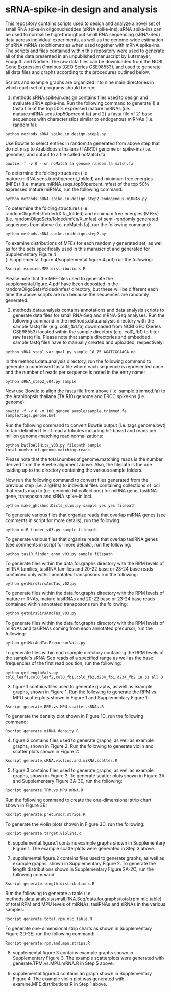 # sRNA-spike-in design and analysis
This repository contains scripts used to design and analyze a novel set of small RNA spike-in oligonucleotides (sRNA spike-ins). sRNA spike-ins can be used to normalize high-throughput small RNA sequencing (sRNA-Seq) data across individual experiments, as well as the genome-wide estimation of sRNA:mRNA stoichiometries when used together with mRNA spike-ins. The scripts and files contained within this repository were used to generate all of the data presented in an unpublished manuscript by Lutzmayer, Enugutti and Nodine. The raw data files can be downloaded from the NCBI Gene Expression Omnibus (GEO Series GSE98553), and used to generate all data files and graphs according to the procedures outlined below.

Scripts and example graphs are organized into nine main directories in which each set of programs should be run:


1. methods.sRNA.spike.in.design contains files used to design and evaluate sRNA spike-ins.
Run the following command to generate 1) a fasta file of the top 50% expressed mature miRNAs (i.e. mature.miRNA.seqs.top50percent.fa) and 2) a fasta file of 21 base sequences with characteristics similar to endogenous miRNAs (i.e. random.fa): 
```shell
python methods.sRNA.spike.in.design.step1.py
```
Use Bowtie to select entries in random.fa generated from above step that do not map to Arabidopsis thaliana (TAIR10) genome or spike-ins (i.e. genome), and output to a file called noMatch.fa.
```shell
bowtie -f -v 0 --un noMatch.fa genome random.fa match.fa
```
To determine the folding structures (i.e. mature.miRNA.seqs.top50percent_folded) and minimum free energies (MFEs) (i.e. mature.miRNA.seqs.top50percent_mfes) of the top 50% expressed mature miRNAs, run the following command:
```shell
python methods.sRNA.spike.in.design.step2.endogenous.miRNAs.py
```
To determine the folding structures (i.e. randomOligoSets/folded/X.fa_folded) and minimum free energies (MFEs) (i.e. randomOligoSets/folded/mfes/X_mfes) of semi-randomly generated sequences from above (i.e. noMatch.fa), run the following command:
```shell
python methods.sRNA.spike.in.design.step2.py
```
To examine distributions of MFEs for each randomly generated set, as well as for the sets specifically used in this manuscript and generated for Supplementary Figure 4 (../supplemental.figure.4/supplemental.figure.4.pdf) run the following: 
```shell
Rscript examine.MFE.distributions.R
```
Please note that the MFE files used to generate the supplemental.figure.4.pdf have been deposited in the randomOligoSets/folded/mfes/ directory, but these will be different each time the above scripts are run because the sequences are randomly generated.


2. methods.data.analysis contains annotations and data analysis scripts to generate data files for small RNA-Seq and mRNA-Seq analyses.
Run the following command in the methods.data.analysis directory with the sample fastq file (e.g. col0_fb1.fa) downloaded from NCBI GEO (Series GSE98553) located within the sample directory (e.g. col0_fb1) to filter raw fastq file. Please note that sample directories and embedded sample.fastq files have to manually created and uploaded, respectively:
```shell
python sRNA_step1_var_qual.py sample 18 75 AGATCGGAAGA no 
```
In the methods.data.analysis directory, run the following command to generate a condensed fasta file where each sequence is represented once and the number of reads per sequence is noted in the entry name:
```shell
python sRNA_step2_v04.py sample 
```
Now use Bowtie to align the fasta file from above (i.e. sample.trimmed.fa) to the Arabidopsis thaliana (TAIR10) genome and ERCC spike-ins (i.e. genome):
```shell
bowtie -f -v 0 -m 100 genome sample/sample.trimmed.fa sample/tags.genome.bwt  
```
Run the following command to convert Bowtie output (i.e. tags.genome.bwt) to tab-delimited file of read attributes including hit-based and reads per million genome-matching read normalizations:
```shell
python bwtToAllHits_v03.py filepath sample total.number.of.genome.matching.reads 
```
Please note that the total.number.of.genome.matching.reads is the number derived from the Bowtie alignment above. Also, the filepath is the one leading up to the directory containing the various sample folders.

Now run the following command to convert files generated from the previous step (i.e. allgHits) to individual files containing collections of loci that reads map to (i.e. genomic hit collections) for miRNA gene, tasiRNA gene, transposon and sRNA spike-in loci.
```shell
python make_ghcsAndlDicts_slim.py sample yes yes filepath
```
To generate various files that organize reads that overlap miRNA genes (see comments in script for more details), run the following:
```shell
python miR_finder_v03.py sample filepath
```
To generate various files that organize reads that overlap tasiRNA genes (see comments in script for more details), run the following:
```shell
python tasiR_finder_anno_v03.py sample filepath
```
To generate files within the data.for.graphs directory with the RPM levels of miRNA families, tasiRNA families and 20-22 base or 23-24 base reads contained only within annotated transposons run the following:
```shell
python getMirsSirsAndTas_v02.py
```
To generate files within the data.for.graphs directory with the RPM levels of mature miRNAs, mature tasiRNAs and 20-22 base or 23-24 base reads contained within annotated transposons run the following:
```shell
python getMirsSirsAndTas_v03.py
```
To generate files within the data.for.graphs directory with the RPM levels of miRNAs and tasiRNAs coming from each annotated precursor, run the following:
```shell
python getMirAndTasPrecursorVals.py
```
To generate files within each sample directory containing the RPM levels of the sample's sRNA-Seq reads of a specified range as well as the base frequencies of the first read position, run the following:
```shell
python getLengthVals.py col0_leaf1,col0_leaf2,col0_fb1,col0_fb2,d234_fb1,d234_fb2 18 31 all 0
```


3. figure.1 contains files used to generate graphs, as well as example graphs, shown in Figure 1.
Run the following to generate the RPM vs. MPU scatterplots shown in Figure 1 and Supplementary Figure 1:
```shell
Rscript generate.RPM.vs.MPU.scatter.sRNAs.R
```
To generate the density plot shown in Figure 1C, run the following command:
```shell
Rscript generate.miRNA.density.R
```


4. figure.2 contains files used to generate graphs, as well as example graphs, shown in Figure 2.
Run the following to generate violin and scatter plots shown in Figure 2:
```shell
Rscript generate.sRNA.violins.and.miRNA.scatter.R
```


5. figure.3 contains files used to generate graphs, as well as example graphs, shown in Figure 3.
To generate scatter plots shown in Figure 3A and Supplementary Figure 3A-3E, run the following:
```shell
Rscript generate.TPM.vs.MPU.mRNA.R
```
Run the following command to create the one-dimensional strip chart shown in Figure 3B:
```shell
Rscript generate.precursor.strips.R
```
To generate the violin plots showin in Figure 3C, run the following:
```shell
Rscript generate.target.violins.R
```


6. supplemental.figure.1 contains example graphs shown in Supplementary Figure 1.
The example scatterplots were generated in Step 3 above.


7. supplemental.figure.2 contains files used to generate graphs, as well as example graphs, shown in Supplementary Figure 2.
To generate the length distributions shown in Supplementary Figure 2A-2C, run the following command:
```shell
Rscript generate.length.distributions.R
```
Run the following to generate a table (i.e. methods.data.analysis/small.RNA.Seq/data.for.graphs/total.rpm.mlc.table) of total RPM and MPU levels of miRNAs, tasiRNAs and siRNAs in the various samples:
```shell
Rscript generate.total.rpm.mlc.table.R
```
To generate one-dimensional strip charts as shown in Supplementary Figure 2D-2E, run the following command:
```shell
Rscript generate.rpm.and.mpu.strips.R
```


8. supplemental.figure.3 contains example graphs shown in Supplementary Figure 3.
The example scatterplots were generated with generate.TPM.vs.MPU.mRNA.R in Step 5 above.


9. supplemental.figure.4 contains an graph shown in Supplementary Figure 4.
The example violin plot was generated with examine.MFE.distributions.R in Step 1 above.
